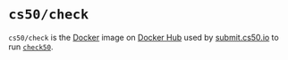 # `cs50/check`

`cs50/check` is the [Docker](../docker) image on [Docker Hub](https://hub.docker.com/r/cs50/check/) used by [submit.cs50.io](https://submit.cs50.io/) to run [`check50`](../check50).
